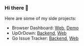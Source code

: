 ### Hi there 👋

Here are some of my side projects:
- Browser Dashboard: [Web](https://github.com/ademsa/browser-dashboard), [Demo](https://ademsa.github.io/browser-dashboard)
- UpOrDown: [Backend](https://github.com/ademsa/upordown), [Web](https://github.com/ademsa/upordown-web)
- Go Issue Tracker: [Backend](https://github.com/ademsa/go-issue-tracker), [Web](https://github.com/ademsa/go-issue-tracker-web)

<!--
**ademsa/ademsa** is a ✨ _special_ ✨ repository because its `README.md` (this file) appears on your GitHub profile.

Here are some ideas to get you started:

- 🔭 I’m currently working on ...
- 🌱 I’m currently learning ...
- 👯 I’m looking to collaborate on ...
- 🤔 I’m looking for help with ...
- 💬 Ask me about ...
- 📫 How to reach me: ...
- 😄 Pronouns: ...
- ⚡ Fun fact: ...
-->

